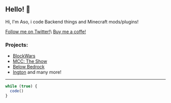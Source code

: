 ## Hello! :wave:

Hi, I'm Aso, i code Backend things and Minecraft mods/plugins!

[Follow me on Twitter!](https://twitter.com/AsoDesu_)\
[Buy me a coffe!](https://ko-fi.com/S6S33TC0C)

### Projects:
- [BlockWars](https://github.com/BlockWarsMC)
- [MCC: The Show](https://github.com/mccshow)
- [Below Bedrock](https://github.com/BelowBedrock)
- [Ington](https://github.com/ingtoninternational)
and many more!

---

```javascript
while (true) {
  code()
}
```
